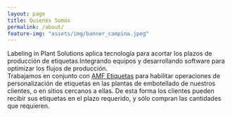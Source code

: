 ```yaml
---
layout: page
title: Quienes Somos
permalink: /about/
feature-img: "assets/img/banner_campina.jpeg"
---
```


Labeling in Plant Solutions aplica tecnología para acortar los plazos de producción de etiquetas.Integrando equipos y desarrollando software para optimizar los flujos de producción. <br/> Trabajamos en conjunto con <a href="https://amfetiquetas.cl" target="_blank">AMF Etiquetas</a> para habilitar operaciones de personalización de etiquetas en las plantas de embotellado de nuestros clientes, o en sitios cercanos a ellas. 
De esta forma los clientes pueden recibir sus etiquetas en el plazo requerido, y sólo compran las cantidades que requieren.

